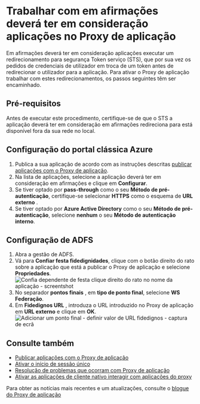 <properties
    pageTitle="Trabalhar com em afirmações deverá ter em consideração aplicações no Proxy de aplicação"
    description="Aborda como começar a trabalhar rapidamente com o Proxy de aplicação do Azure AD."
    services="active-directory"
    documentationCenter=""
    authors="kgremban"
    manager="femila"
    editor=""/>

<tags
    ms.service="active-directory"
    ms.workload="identity"
    ms.tgt_pltfrm="na"
    ms.devlang="na"
    ms.topic="article"
    ms.date="06/22/2016"
    ms.author="kgremban"/>



# <a name="working-with-claims-aware-apps-in-application-proxy"></a>Trabalhar com em afirmações deverá ter em consideração aplicações no Proxy de aplicação

Em afirmações deverá ter em consideração aplicações executar um redirecionamento para segurança Token serviço (STS), que por sua vez os pedidos de credenciais de utilizador em troca de um token antes de redirecionar o utilizador para a aplicação. Para ativar o Proxy de aplicação trabalhar com estes redirecionamentos, os passos seguintes têm ser encaminhado.

## <a name="prerequisites"></a>Pré-requisitos
Antes de executar este procedimento, certifique-se de que o STS a aplicação deverá ter em consideração em afirmações redireciona para está disponível fora da sua rede no local.

## <a name="azure-classic-portal-configuration"></a>Configuração do portal clássica Azure

1. Publica a sua aplicação de acordo com as instruções descritas [publicar aplicações com o Proxy de aplicação](active-directory-application-proxy-publish.md).
2. Na lista de aplicações, selecione a aplicação deverá ter em consideração em afirmações e clique em **Configurar**.
3. Se tiver optado por **pass-through** como o seu **Método de pré-autenticação**, certifique-se selecionar **HTTPS** como o esquema de **URL externo** .
4. Se tiver optado por **Azure Active Directory** como o seu **Método de pré-autenticação**, selecione **nenhum** o seu **Método de autenticação interno**.


## <a name="adfs-configuration"></a>Configuração de ADFS

1. Abra a gestão de ADFS.
2. Vá para **Confiar festa fidedignidades**, clique com o botão direito do rato sobre a aplicação que está a publicar o Proxy de aplicação e selecione **Propriedades**.  
  ![Confia dependente de festa clique direito do rato no nome da aplicação - screentshot](./media/active-directory-application-proxy-claims-aware-apps/appproxyrelyingpartytrust.png)  
3. No separador **pontos finais** , em **tipo de ponto final**, selecione **WS Federação**.
4. Em **Fidedignos URL** , introduza o URL introduzido no Proxy de aplicação em **URL externo** e clique em **OK**.  
  ![Adicionar um ponto final - definir valor de URL fidedignos - captura de ecrã](./media/active-directory-application-proxy-claims-aware-apps/appproxyendpointtrustedurl.png)  

## <a name="see-also"></a>Consulte também

- [Publicar aplicações com o Proxy de aplicação](active-directory-application-proxy-publish.md)
- [Ativar o início de sessão único](active-directory-application-proxy-sso-using-kcd.md)
- [Resolução de problemas que ocorram com Proxy de aplicação](active-directory-application-proxy-troubleshoot.md)
- [Ativar as aplicações de cliente nativo interagir com aplicações do proxy](active-directory-application-proxy-native-client.md)

Para obter as notícias mais recentes e um atualizações, consulte o [blogue do Proxy de aplicação](http://blogs.technet.com/b/applicationproxyblog/)
